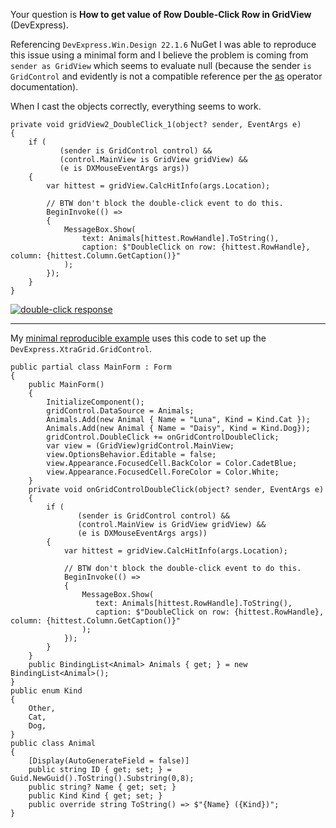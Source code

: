 Your question is **How to get value of Row Double-Click Row in GridView** (DevExpress). 

Referencing `DevExpress.Win.Design 22.1.6` NuGet I was able to reproduce this issue using a minimal form and I believe the problem is coming from `sender as GridView` which seems to evaluate null (because the sender `is GridControl` and evidently is not a compatible reference per the [as](https://learn.microsoft.com/en-us/dotnet/csharp/language-reference/operators/type-testing-and-cast#as-operator) operator documentation). 

When I cast the objects correctly, everything seems to work.

    private void gridView2_DoubleClick_1(object? sender, EventArgs e)
    {
        if (
               (sender is GridControl control) &&
               (control.MainView is GridView gridView) &&
               (e is DXMouseEventArgs args))
        {
            var hittest = gridView.CalcHitInfo(args.Location);

            // BTW don't block the double-click event to do this.
            BeginInvoke(() =>
            {
                MessageBox.Show(
                    text: Animals[hittest.RowHandle].ToString(),
                    caption: $"DoubleClick on row: {hittest.RowHandle}, column: {hittest.Column.GetCaption()}"
                );
            });
        }
    }

[![double-click response][1]][1]

***
My [minimal reproducible example](https://stackoverflow.com/help/minimal-reproducible-example) uses this code to set up the `DevExpress.XtraGrid.GridControl`.

    public partial class MainForm : Form
    {
        public MainForm()
        {
            InitializeComponent();
            gridControl.DataSource = Animals;
            Animals.Add(new Animal { Name = "Luna", Kind = Kind.Cat });
            Animals.Add(new Animal { Name = "Daisy", Kind = Kind.Dog});
            gridControl.DoubleClick += onGridControlDoubleClick;
            var view = (GridView)gridControl.MainView;
            view.OptionsBehavior.Editable = false;
            view.Appearance.FocusedCell.BackColor = Color.CadetBlue;
            view.Appearance.FocusedCell.ForeColor = Color.White;
        }
        private void onGridControlDoubleClick(object? sender, EventArgs e)
        {
            if (
                   (sender is GridControl control) &&
                   (control.MainView is GridView gridView) &&
                   (e is DXMouseEventArgs args))
            {
                var hittest = gridView.CalcHitInfo(args.Location);

                // BTW don't block the double-click event to do this.
                BeginInvoke(() =>
                {
                    MessageBox.Show(
                       text: Animals[hittest.RowHandle].ToString(),
                       caption: $"DoubleClick on row: {hittest.RowHandle}, column: {hittest.Column.GetCaption()}"
                    );
                });
            }
        }
        public BindingList<Animal> Animals { get; } = new BindingList<Animal>();
    }
    public enum Kind
    {
        Other,
        Cat,
        Dog,
    }
    public class Animal
    {
        [Display(AutoGenerateField = false)]
        public string ID { get; set; } = Guid.NewGuid().ToString().Substring(0,8);
        public string? Name { get; set; }
        public Kind Kind { get; set; }
        public override string ToString() => $"{Name} ({Kind})";
    }
    
  [1]: https://i.stack.imgur.com/sD5Vw.png
